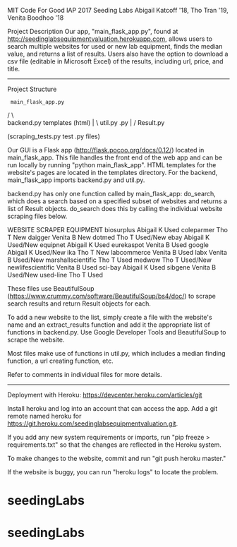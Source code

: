 MIT Code For Good IAP 2017
Seeding Labs
Abigail Katcoff '18, Tho Tran '19, Venita Boodhoo '18

Project Description
Our app, "main_flask_app.py", found at http://seedinglabsequipmentvaluation.herokuapp.com, allows users to search multiple websites for used or new lab equipment, finds the median value, and returns a list of results. Users also have the option to download a csv file (editable in Microsoft Excel) of the results, including url, price, and title.
_________________________________________________________________
Project Structure

     main_flask_app.py
   /               \            
backend.py         templates (html)
   |      \ 
util.py   <website>.py
   |       /
   Result.py

(scraping_tests.py test <website>.py files)

Our GUI is a Flask app (http://flask.pocoo.org/docs/0.12/) located in main_flask_app. This file handles the front end of the web app and can be run locally by running "python main_flask_app". HTML templates for the website's pages are located in the templates directory. For the backend, main_flask_app imports backend.py and util.py. 

backend.py has only one function called by main_flask_app: do_search, which does a search based on a specified subset of websites and returns a list of Result objects. do_search does this by calling the individual website scraping files below.


WEBSITE                      SCRAPER                   EQUIPMENT
biosurplus                   Abigail K                   Used
coleparmer                   Tho T                       New
daigger                      Venita B                    New
dotmed                       Tho T                     Used/New
ebay                         Abigail K                 Used/New
equipnet                     Abigail K                   Used
eurekaspot                   Venita B                    Used
google                       Abigail K                 Used/New
ika                          Tho T                       New
labcommerce                  Venita B                    Used
labx                         Venita B                  Used/New
marshallscientific           Tho T                       Used
medwow                       Tho T                     Used/New
newlifescientific            Venita B                    Used
sci-bay                      Abigail K                   Used
sibgene                      Venita B                  Used/New
used-line                    Tho T                       Used

These files use BeautifulSoup (https://www.crummy.com/software/BeautifulSoup/bs4/doc/) to scrape search results and return Result objects for each. 

To add a new website to the list, simply create a file with the website's name and an extract_results function and add it the appropriate list of functions in backend.py. Use Google Developer Tools and BeautifulSoup to scrape the website. 

Most files make use of functions in util.py, which includes a median finding function, a url creating function, etc.

Refer to comments in individual files for more details. 
_________________________________________________________________
Deployment with Heroku: https://devcenter.heroku.com/articles/git

Install heroku and log into an account that can access the app. Add a git remote named heroku for https://git.heroku.com/seedinglabsequipmentvaluation.git. 

If you add any new system requirements or imports, run "pip freeze > requirements.txt" so that the changes are reflected in the Heroku system.

To make changes to the website, commit and run "git push heroku master."

If the website is buggy, you can run "heroku logs" to locate the problem.
# seedingLabs
# seedingLabs
